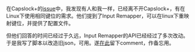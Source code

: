 在Capslock+的[issue](https://github.com/wo52616111/capslock-plus/issues/90)中，我发现有人和我一样，已经离不开Capslock+，有在Linux下使用相同键位的需求。他们提到了Input Remapper，可以在linux下重映射键位，并提供了配置文件。

但他们回答的时间已经过于久远，Input Remapper的API已经经过了多次改动。于是我写了脚本以改造旧json，可用。遂[在此](https://github.com/wo52616111/capslock-plus/issues/90#issuecomment-2626240847)留下comment，作备忘用。

